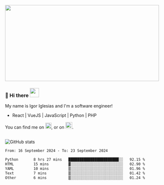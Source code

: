 <img src="https://c.tenor.com/KjVxfRrrncUAAAAd/matrix.gif" width="100%" height="250px">

### 🔭 Hi there <img src="https://raw.githubusercontent.com/MartinHeinz/MartinHeinz/master/wave.gif" width="30px">


My name is Igor Iglesias and I'm a software engineer!
<br>

<ul>
  <li> React | VueJS | JavaScript | Python | PHP </li>
</ul>
You can find me on <a href="https://twitter.com/IgorIglesias5"><img src="https://i.imgur.com/JLLlB5S.png" width="20px"></a>, or on <a href="https://www.linkedin.com/in/igor-iglesias-62478428/"><img src="https://i.imgur.com/PXyIkWx.png" width="22px"></a>.

<br>
<br>

![GitHub stats](https://github-readme-stats.vercel.app/api?username=igoiglesias&show_icons=true&count_private=true&theme=chartreuse-dark&hide_title=true)

<!--START_SECTION:waka-->

```txt
From: 16 September 2024 - To: 23 September 2024

Python       8 hrs 27 mins   ███████████████████████░░   92.15 %
HTML         15 mins         ▓░░░░░░░░░░░░░░░░░░░░░░░░   02.90 %
YAML         10 mins         ▒░░░░░░░░░░░░░░░░░░░░░░░░   01.96 %
Text         7 mins          ▒░░░░░░░░░░░░░░░░░░░░░░░░   01.42 %
Other        6 mins          ▒░░░░░░░░░░░░░░░░░░░░░░░░   01.24 %
```

<!--END_SECTION:waka-->
